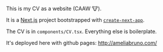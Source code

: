 This is my CV as a website (CAAW 🐮). 

It is a [Next.js](https://nextjs.org) project bootstrapped with [`create-next-app`](https://nextjs.org/docs/app/api-reference/cli/create-next-app).

The CV is in `components/CV.tsx`. Everything else is boilerplate.

It's deployed here with github pages: http://ameliabruno.com/
